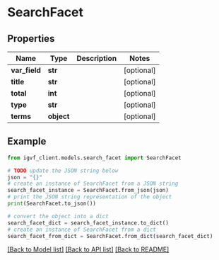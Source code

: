 # SearchFacet


## Properties

Name | Type | Description | Notes
------------ | ------------- | ------------- | -------------
**var_field** | **str** |  | [optional] 
**title** | **str** |  | [optional] 
**total** | **int** |  | [optional] 
**type** | **str** |  | [optional] 
**terms** | **object** |  | [optional] 

## Example

```python
from igvf_client.models.search_facet import SearchFacet

# TODO update the JSON string below
json = "{}"
# create an instance of SearchFacet from a JSON string
search_facet_instance = SearchFacet.from_json(json)
# print the JSON string representation of the object
print(SearchFacet.to_json())

# convert the object into a dict
search_facet_dict = search_facet_instance.to_dict()
# create an instance of SearchFacet from a dict
search_facet_from_dict = SearchFacet.from_dict(search_facet_dict)
```
[[Back to Model list]](../README.md#documentation-for-models) [[Back to API list]](../README.md#documentation-for-api-endpoints) [[Back to README]](../README.md)


